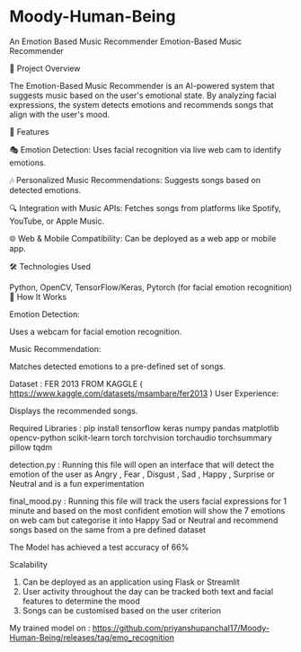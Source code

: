 # Moody-Human-Being
An Emotion Based Music Recommender
Emotion-Based Music Recommender

📌 Project Overview

The Emotion-Based Music Recommender is an AI-powered system that suggests music based on the user's emotional state. By analyzing facial expressions, the system detects emotions and recommends songs that align with the user's mood.

🚀 Features

🎭 Emotion Detection: Uses facial recognition via live web cam to identify emotions.

🎶 Personalized Music Recommendations: Suggests songs based on detected emotions.

🔍 Integration with Music APIs: Fetches songs from platforms like Spotify, YouTube, or Apple Music.

🌐 Web & Mobile Compatibility: Can be deployed as a web app or mobile app.

🛠️ Technologies Used

Python, OpenCV, TensorFlow/Keras, Pytorch (for facial emotion recognition)
📌 How It Works

Emotion Detection:

Uses a webcam for facial emotion recognition.

Music Recommendation:

Matches detected emotions to a pre-defined set of songs.

Dataset : FER 2013 FROM KAGGLE ( https://www.kaggle.com/datasets/msambare/fer2013 )
User Experience:

Displays the recommended songs.

Required Libraries : pip install tensorflow keras numpy pandas matplotlib opencv-python scikit-learn torch torchvision torchaudio torchsummary pillow tqdm

detection.py : Running this file will open an interface that will detect the emotion of the user as Angry , Fear , Disgust , Sad , Happy , Surprise or Neutral and is a fun experimentation 

final_mood.py : Running this file will track the users facial expressions for 1 minute and based on the most confident emotion will show the 7 emotions on web cam but categorise it into Happy Sad or Neutral and recommend songs based on the same from a pre defined dataset

The Model has achieved a test accuracy of 66%


Scalability 
1) Can be deployed as an application using Flask or Streamlit 
2) User activity throughout the day can be tracked both text and facial features to determine the mood
3) Songs can be customised based on the user criterion

My trained model on : https://github.com/priyanshupanchal17/Moody-Human-Being/releases/tag/emo_recognition
